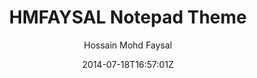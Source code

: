 ---
title: "HMFAYSAL Notepad Theme"
github: https://github.com/hmfaysal/Notepad
demo: http://www.hossainmohdfaysal.com/Notepad/
author: Hossain Mohd Faysal

ssg:
  - Jekyll
cms:
  - No Cms
date: 2014-07-18T16:57:01Z
github_branch: gh-pages
description: "Notepad is a Jekyll theme which is very simple, clean and beautiful"
---